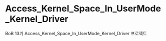 # Access_Kernel_Space_In_UserMode_Kernel_Driver
BoB 13기 Access_Kernel_Space_In_UserMode_Kernel_Driver 프로젝트
